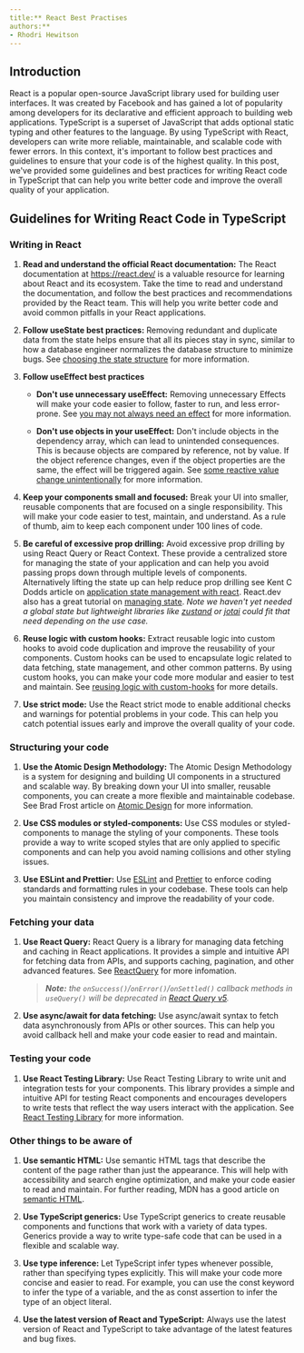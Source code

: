 ```yaml
---
title:** React Best Practises 
authors:** 
- Rhodri Hewitson
---
```


## Introduction

React is a popular open-source JavaScript library used for building user interfaces. It was created by Facebook and has gained a lot of popularity among developers for its declarative and efficient approach to building web applications. TypeScript is a superset of JavaScript that adds optional static typing and other features to the language. By using TypeScript with React, developers can write more reliable, maintainable, and scalable code with fewer errors. In this context, it's important to follow best practices and guidelines to ensure that your code is of the highest quality. In this post, we've provided some guidelines and best practices for writing React code in TypeScript that can help you write better code and improve the overall quality of your application.

## Guidelines for Writing React Code in TypeScript

### Writing in React

1. **Read and understand the official React documentation:** The React documentation at <https://react.dev/> is a valuable resource for learning about React and its ecosystem. Take the time to read and understand the documentation, and follow the best practices and recommendations provided by the React team. This will help you write better code and avoid common pitfalls in your React applications.

1. **Follow useState best practices:** Removing redundant and duplicate data from the state helps ensure that all its pieces stay in sync, similar to how a database engineer normalizes the database structure to minimize bugs. See [choosing the state structure](https://react.dev/learn/choosing-the-state-structure) for more information.

1. **Follow useEffect best practices** 
    - **Don't use unnecessary useEffect:**  Removing unnecessary Effects will make your code easier to follow, faster to run, and less error-prone. See [you may not always need an effect](https://react.dev/learn/you-might-not-need-an-effect#) for more information. 

    - **Don't use objects in your useEffect:** Don't include objects in the dependency array, which can lead to unintended consequences. This is because objects are compared by reference, not by value. If the object reference changes, even if the object properties are the same, the effect will be triggered again. See [some reactive value change unintentionally](https://react.dev/learn/removing-effect-dependencies#does-some-reactive-value-change-unintentionally) for more information.

1. **Keep your components small and focused:** Break your UI into smaller, reusable components that are focused on a single responsibility. This will make your code easier to test, maintain, and understand. As a rule of thumb, aim to keep each component under 100 lines of code.

1. **Be careful of excessive prop drilling:** Avoid excessive prop drilling by using React Query or React Context. These provide a centralized store for managing the state of your application and can help you avoid passing props down through multiple levels of components. Alternatively lifting the state up can help reduce prop drilling see Kent C Dodds article on [application state management with react](https://kentcdodds.com/blog/application-state-management-with-react). React.dev also has a great tutorial on [managing state](https://react.dev/learn/managing-state). _Note we haven't yet needed a global state but lightweight libraries like [zustand](https://github.com/pmndrs/zustand) or [jotai](https://github.com/pmndrs/jotai) could fit that need depending on the use case._

1. **Reuse logic with custom hooks:** Extract reusable logic into custom hooks to avoid code duplication and improve the reusability of your components. Custom hooks can be used to encapsulate logic related to data fetching, state management, and other common patterns. By using custom hooks, you can make your code more modular and easier to test and maintain. See [reusing logic with custom-hooks](https://react.dev/learn/reusing-logic-with-custom-hooks) for more details.

1. **Use strict mode:** Use the React strict mode to enable additional checks and warnings for potential problems in your code. This can help you catch potential issues early and improve the overall quality of your code.

### Structuring your code

1. **Use the Atomic Design Methodology:** The Atomic Design Methodology is a system for designing and building UI components in a structured and scalable way. By breaking down your UI into smaller, reusable components, you can create a more flexible and maintainable codebase. See Brad Frost article on [Atomic Design](https://atomicdesign.bradfrost.com/table-of-contents/) for more information.

1. **Use CSS modules or styled-components:** Use CSS modules or styled-components to manage the styling of your components. These tools provide a way to write scoped styles that are only applied to specific components and can help you avoid naming collisions and other styling issues.

1. **Use ESLint and Prettier:** Use [ESLint](https://eslint.org/) and [Prettier](https://prettier.io/) to enforce coding standards and formatting rules in your codebase. These tools can help you maintain consistency and improve the readability of your code.

### Fetching your data

1. **Use React Query:** React Query is a library for managing data fetching and caching in React applications. It provides a simple and intuitive API for fetching data from APIs, and supports caching, pagination, and other advanced features. See [ReactQuery](https://tanstack.com/query/v3/docs/react/overview) for more infomation.
    >_**Note:** the `onSuccess()`/`onError()`/`onSettled()` callback methods in `useQuery()` will be deprecated in [React Query v5](https://twitter.com/TkDodo/status/1647341498227097600)._

1. **Use async/await for data fetching:** Use async/await syntax to fetch data asynchronously from APIs or other sources. This can help you avoid callback hell and make your code easier to read and maintain.

### Testing your code

1. **Use React Testing Library:** Use React Testing Library to write unit and integration tests for your components. This library provides a simple and intuitive API for testing React components and encourages developers to write tests that reflect the way users interact with the application. See [React Testing Library](https://testing-library.com/docs/react-testing-library/intro/) for more information.

### Other things to be aware of

1. **Use semantic HTML:** Use semantic HTML tags that describe the content of the page rather than just the appearance. This will help with accessibility and search engine optimization, and make your code easier to read and maintain. For further reading, MDN has a good article on [semantic HTML]( https://developer.mozilla.org/en-US/docs/Glossary/Semantics).

1. **Use TypeScript generics:** Use TypeScript generics to create reusable components and functions that work with a variety of data types. Generics provide a way to write type-safe code that can be used in a flexible and scalable way.

1. **Use type inference:** Let TypeScript infer types whenever possible, rather than specifying types explicitly. This will make your code more concise and easier to read. For example, you can use the const keyword to infer the type of a variable, and the as const assertion to infer the type of an object literal.

1. **Use the latest version of React and TypeScript:** Always use the latest version of React and TypeScript to take advantage of the latest features and bug fixes.